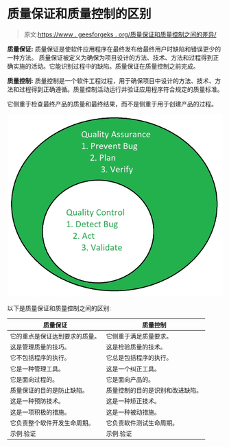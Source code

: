 # 质量保证和质量控制的区别

> 原文:[https://www . geesforgeks . org/质量保证和质量控制之间的差异/](https://www.geeksforgeeks.org/differences-between-quality-assurance-and-quality-control/)

**质量保证:**
质量保证是使软件应用程序在最终发布给最终用户时缺陷和错误更少的一种方法。
质量保证被定义为确保为项目设计的方法、技术、方法和过程得到正确实施的活动。它能识别过程中的缺陷。质量保证在质量控制之前完成。

**质量控制:**
质量控制是一个软件工程过程，用于确保项目中设计的方法、技术、方法和过程得到正确遵循。质量控制活动运行并验证应用程序符合规定的质量标准。

它侧重于检查最终产品的质量和最终结果，而不是侧重于用于创建产品的过程。

![](img/3bc5b2185b09d8aa5c578df58ce37646.png)

以下是质量保证和质量控制之间的区别:

<center>

| 质量保证 | 质量控制 |
| --- | --- |
| 它的重点是保证达到要求的质量。 | 它侧重于满足质量要求。 |
| 这是管理质量的技巧。 | 这是检验质量的技术。 |
| 它不包括程序的执行。 | 它总是包括程序的执行。 |
| 它是一种管理工具。 | 这是一个纠正工具。 |
| 它是面向过程的。 | 它是面向产品的。 |
| 质量保证的目的是防止缺陷。 | 质量控制的目的是识别和改进缺陷。 |
| 这是一种预防技术。 | 这是一种矫正技术。 |
| 这是一项积极的措施。 | 这是一种被动措施。 |
| 它负责整个软件开发生命周期。 | 它负责软件测试生命周期。 |
| 示例:验证 | 示例:验证 |

</center>